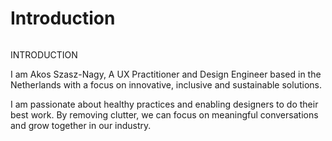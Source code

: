 <h1 class="sr-only"> Introduction </h1>

<img class="avatar" src="/assets/img/akos-2024.jpg" alt="" />

<div class="introduction">

<bb-tags>

INTRODUCTION

</bb-tags>

<bb-intro>

<p>
I am Akos Szasz-Nagy, A UX Practitioner and Design Engineer based in the Netherlands with a focus on innovative, inclusive and sustainable solutions.
</p>

</bb-intro>

</div>

I am passionate about healthy practices and enabling designers to do their best work. By removing clutter, we can focus on meaningful conversations and grow together in our industry.